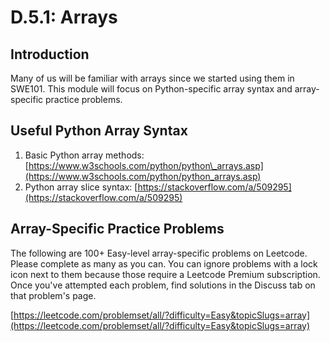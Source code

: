 # D.5.1: Arrays

## Introduction

Many of us will be familiar with arrays since we started using them in SWE101. This module will focus on Python-specific array syntax and array-specific practice problems.

## Useful Python Array Syntax

1. Basic Python array methods: [https://www.w3schools.com/python/python\_arrays.asp](https://www.w3schools.com/python/python_arrays.asp)
2. Python array slice syntax: [https://stackoverflow.com/a/509295](https://stackoverflow.com/a/509295)

## Array-Specific Practice Problems

The following are 100+ Easy-level array-specific problems on Leetcode. Please complete as many as you can. You can ignore problems with a lock icon next to them because those require a Leetcode Premium subscription. Once you've attempted each problem, find solutions in the Discuss tab on that problem's page.

[https://leetcode.com/problemset/all/?difficulty=Easy&topicSlugs=array](https://leetcode.com/problemset/all/?difficulty=Easy&topicSlugs=array)

